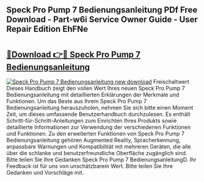 ## Speck Pro Pump 7 Bedienungsanleitung PDf Free Download - Part-w6i Service Owner Guide - User Repair Edition EhFNe

# <h2><a href="http://df4hioq.blite.top/?on=Speck+Pro+Pump+7+Bedienungsanleitung">🔗Download 👉🔴 Speck Pro Pump 7 Bedienungsanleitung</a></h2>

[![Speck Pro Pump 7 Bedienungsanleitung new download](https://i.imgur.com/lujVjoI.png)](http://df4hioq.blite.top/?on=Speck+Pro+Pump+7+Bedienungsanleitung)
Freischaltwert Dieses Handbuch zeigt den vollen Wert Ihres neuen Speck Pro Pump 7 Bedienungsanleitung mit detaillierten Erklärungen der Merkmale und Funktionen. Um das Beste aus Ihrem Speck Pro Pump 7 Bedienungsanleitung herauszuholen, nehmen Sie sich bitte einen Moment Zeit, um dieses umfassende Benutzerhandbuch durchzulesen. Es enthält Schritt-für-Schritt-Anleitungen zum Einrichten Ihres Produkts sowie detaillierte Informationen zur Verwendung der verschiedenen Funktionen und Funktionen. Zu den erweiterten Funktionen von Speck Pro Pump 7 Bedienungsanleitung gehören Augmented Reality, Spracherkennung, anpassbare Warnungen und Kompatibilität mit mehreren Geräten, die alle über die schlanke und benutzerfreundliche Oberfläche zugänglich sind. Bitte teilen Sie Ihre Gedanken Speck Pro Pump 7 BedienungsanleitungD. Ihr Feedback ist für uns von unschätzbarem Wert. Bitte teilen Sie Ihre Gedanken und Vorschläge mit.
